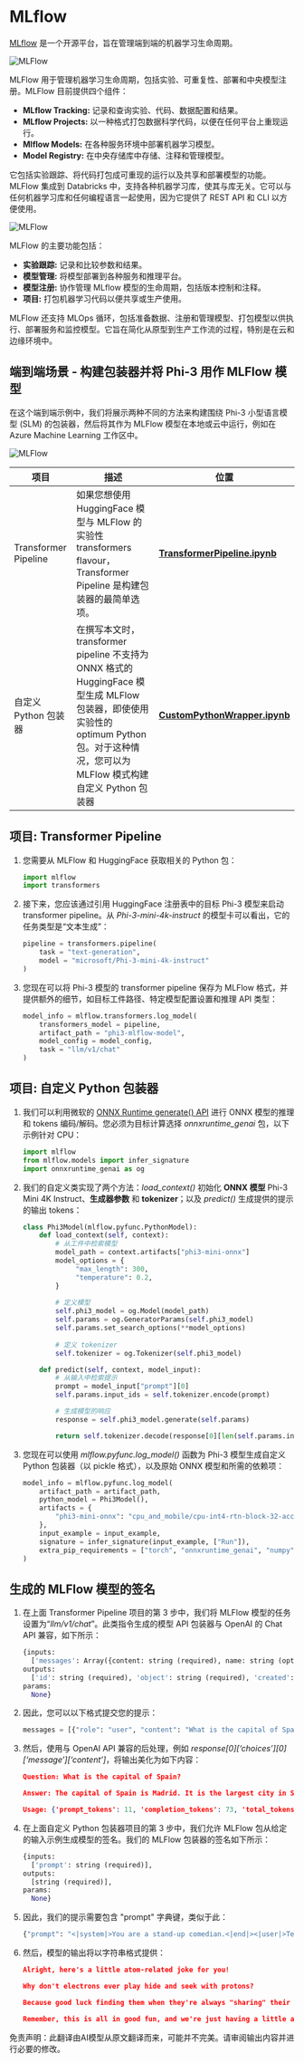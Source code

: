 # MLflow

[MLflow](https://mlflow.org/) 是一个开源平台，旨在管理端到端的机器学习生命周期。

![MLFlow](../../../../translated_images/MlFlowmlops.9c163870a3150e994d8e662d65cdb1158e5e87df857f4c7793eb04367e4748dd.zh.png)

MLFlow 用于管理机器学习生命周期，包括实验、可重复性、部署和中央模型注册。MLFlow 目前提供四个组件：

- **MLflow Tracking:** 记录和查询实验、代码、数据配置和结果。
- **MLflow Projects:** 以一种格式打包数据科学代码，以便在任何平台上重现运行。
- **Mlflow Models:** 在各种服务环境中部署机器学习模型。
- **Model Registry:** 在中央存储库中存储、注释和管理模型。

它包括实验跟踪、将代码打包成可重现的运行以及共享和部署模型的功能。MLFlow 集成到 Databricks 中，支持各种机器学习库，使其与库无关。它可以与任何机器学习库和任何编程语言一起使用，因为它提供了 REST API 和 CLI 以方便使用。

![MLFlow](../../../../translated_images/MLflow2.4b79a06c76e338ff4deea61f7c0ffd0d9ae2ddff2e20a4c43f2c1098c13bb54b.zh.png)

MLFlow 的主要功能包括：

- **实验跟踪:** 记录和比较参数和结果。
- **模型管理:** 将模型部署到各种服务和推理平台。
- **模型注册:** 协作管理 MLflow 模型的生命周期，包括版本控制和注释。
- **项目:** 打包机器学习代码以便共享或生产使用。

MLFlow 还支持 MLOps 循环，包括准备数据、注册和管理模型、打包模型以供执行、部署服务和监控模型。它旨在简化从原型到生产工作流的过程，特别是在云和边缘环境中。

## 端到端场景 - 构建包装器并将 Phi-3 用作 MLFlow 模型

在这个端到端示例中，我们将展示两种不同的方法来构建围绕 Phi-3 小型语言模型 (SLM) 的包装器，然后将其作为 MLFlow 模型在本地或云中运行，例如在 Azure Machine Learning 工作区中。

![MLFlow](../../../../translated_images/MlFlow1.03f2450731cbbebec395ae9820571ba0ac8fd5e37462c26b7cf6bc00ca4d899a.zh.png)

| 项目 | 描述 | 位置 |
| ------------ | ----------- | -------- |
| Transformer Pipeline | 如果您想使用 HuggingFace 模型与 MLFlow 的实验性 transformers flavour，Transformer Pipeline 是构建包装器的最简单选项。 | [**TransformerPipeline.ipynb**](../../../../code/06.E2E/E2E_Phi-3-MLflow_TransformerPipeline.ipynb) |
| 自定义 Python 包装器 | 在撰写本文时，transformer pipeline 不支持为 ONNX 格式的 HuggingFace 模型生成 MLFlow 包装器，即使使用实验性的 optimum Python 包。对于这种情况，您可以为 MLFlow 模式构建自定义 Python 包装器 | [**CustomPythonWrapper.ipynb**](../../../../code/06.E2E/E2E_Phi-3-MLflow_CustomPythonWrapper.ipynb) |

## 项目: Transformer Pipeline

1. 您需要从 MLFlow 和 HuggingFace 获取相关的 Python 包：

    ``` Python
    import mlflow
    import transformers
    ```

2. 接下来，您应该通过引用 HuggingFace 注册表中的目标 Phi-3 模型来启动 transformer pipeline。从 _Phi-3-mini-4k-instruct_ 的模型卡可以看出，它的任务类型是“文本生成”：

    ``` Python
    pipeline = transformers.pipeline(
        task = "text-generation",
        model = "microsoft/Phi-3-mini-4k-instruct"
    )
    ```

3. 您现在可以将 Phi-3 模型的 transformer pipeline 保存为 MLFlow 格式，并提供额外的细节，如目标工件路径、特定模型配置设置和推理 API 类型：

    ``` Python
    model_info = mlflow.transformers.log_model(
        transformers_model = pipeline,
        artifact_path = "phi3-mlflow-model",
        model_config = model_config,
        task = "llm/v1/chat"
    )
    ```

## 项目: 自定义 Python 包装器

1. 我们可以利用微软的 [ONNX Runtime generate() API](https://github.com/microsoft/onnxruntime-genai) 进行 ONNX 模型的推理和 tokens 编码/解码。您必须为目标计算选择 _onnxruntime_genai_ 包，以下示例针对 CPU：

    ``` Python
    import mlflow
    from mlflow.models import infer_signature
    import onnxruntime_genai as og
    ```

1. 我们的自定义类实现了两个方法：_load_context()_ 初始化 **ONNX 模型** Phi-3 Mini 4K Instruct、**生成器参数** 和 **tokenizer**；以及 _predict()_ 生成提供的提示的输出 tokens：

    ``` Python
    class Phi3Model(mlflow.pyfunc.PythonModel):
        def load_context(self, context):
            # 从工件中检索模型
            model_path = context.artifacts["phi3-mini-onnx"]
            model_options = {
                 "max_length": 300,
                 "temperature": 0.2,         
            }
        
            # 定义模型
            self.phi3_model = og.Model(model_path)
            self.params = og.GeneratorParams(self.phi3_model)
            self.params.set_search_options(**model_options)
            
            # 定义 tokenizer
            self.tokenizer = og.Tokenizer(self.phi3_model)
    
        def predict(self, context, model_input):
            # 从输入中检索提示
            prompt = model_input["prompt"][0]
            self.params.input_ids = self.tokenizer.encode(prompt)
    
            # 生成模型的响应
            response = self.phi3_model.generate(self.params)
    
            return self.tokenizer.decode(response[0][len(self.params.input_ids):])
    ```

1. 您现在可以使用 _mlflow.pyfunc.log_model()_ 函数为 Phi-3 模型生成自定义 Python 包装器（以 pickle 格式），以及原始 ONNX 模型和所需的依赖项：

    ``` Python
    model_info = mlflow.pyfunc.log_model(
        artifact_path = artifact_path,
        python_model = Phi3Model(),
        artifacts = {
            "phi3-mini-onnx": "cpu_and_mobile/cpu-int4-rtn-block-32-acc-level-4",
        },
        input_example = input_example,
        signature = infer_signature(input_example, ["Run"]),
        extra_pip_requirements = ["torch", "onnxruntime_genai", "numpy"],
    )
    ```

## 生成的 MLFlow 模型的签名

1. 在上面 Transformer Pipeline 项目的第 3 步中，我们将 MLFlow 模型的任务设置为“_llm/v1/chat_”。此类指令生成的模型 API 包装器与 OpenAI 的 Chat API 兼容，如下所示：

    ``` Python
    {inputs: 
      ['messages': Array({content: string (required), name: string (optional), role: string (required)}) (required), 'temperature': double (optional), 'max_tokens': long (optional), 'stop': Array(string) (optional), 'n': long (optional), 'stream': boolean (optional)],
    outputs: 
      ['id': string (required), 'object': string (required), 'created': long (required), 'model': string (required), 'choices': Array({finish_reason: string (required), index: long (required), message: {content: string (required), name: string (optional), role: string (required)} (required)}) (required), 'usage': {completion_tokens: long (required), prompt_tokens: long (required), total_tokens: long (required)} (required)],
    params: 
      None}
    ```

1. 因此，您可以以下格式提交您的提示：

    ``` Python
    messages = [{"role": "user", "content": "What is the capital of Spain?"}]
    ```

1. 然后，使用与 OpenAI API 兼容的后处理，例如 _response[0][‘choices’][0][‘message’][‘content’]_，将输出美化为如下内容：

    ``` JSON
    Question: What is the capital of Spain?
    
    Answer: The capital of Spain is Madrid. It is the largest city in Spain and serves as the political, economic, and cultural center of the country. Madrid is located in the center of the Iberian Peninsula and is known for its rich history, art, and architecture, including the Royal Palace, the Prado Museum, and the Plaza Mayor.
    
    Usage: {'prompt_tokens': 11, 'completion_tokens': 73, 'total_tokens': 84}
    ```

1. 在上面自定义 Python 包装器项目的第 3 步中，我们允许 MLFlow 包从给定的输入示例生成模型的签名。我们的 MLFlow 包装器的签名如下所示：

    ``` Python
    {inputs: 
      ['prompt': string (required)],
    outputs: 
      [string (required)],
    params: 
      None}
    ```

1. 因此，我们的提示需要包含 "prompt" 字典键，类似于此：

    ``` Python
    {"prompt": "<|system|>You are a stand-up comedian.<|end|><|user|>Tell me a joke about atom<|end|><|assistant|>",}
    ```

1. 然后，模型的输出将以字符串格式提供：

    ``` JSON
    Alright, here's a little atom-related joke for you!
    
    Why don't electrons ever play hide and seek with protons?
    
    Because good luck finding them when they're always "sharing" their electrons!
    
    Remember, this is all in good fun, and we're just having a little atomic-level humor!
    ```

免责声明：此翻译由AI模型从原文翻译而来，可能并不完美。请审阅输出内容并进行必要的修改。